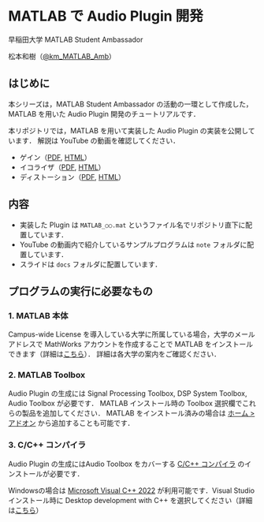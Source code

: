 # MATLAB で Audio Plugin 開発

早稲田大学 MATLAB Student Ambassador

松本和樹（[@km_MATLAB_Amb](https://x.com/km_MATLAB_Amb)）

## はじめに
本シリーズは，MATLAB Student Ambassador の活動の一環として作成した，
MATLAB を用いた Audio Plugin 開発のチュートリアルです．

本リポジトリでは，MATLAB を用いて実装した Audio Plugin の実装を公開しています．
解説は YouTube の動画を確認してください．
* ゲイン（[PDF](https://kzkmtmt.github.io/audioPlugins/pdf/AudioPlugin_01_Gain.pdf), [HTML](https://kzkmtmt.github.io/audioPlugins/AudioPlugin_01_Gain.html)）
* イコライザ（[PDF](https://kzkmtmt.github.io/audioPlugins/pdf/AudioPlugin_02_EQ.pdf), [HTML](https://kzkmtmt.github.io/audioPlugins/AudioPlugin_02_EQ.html)）
* ディストーション（[PDF](https://kzkmtmt.github.io/audioPlugins/pdf/AudioPlugin_03_Distortion.pdf), [HTML](https://kzkmtmt.github.io/audioPlugins/AudioPlugin_03_Distortion.html)）

## 内容
* 実装した Plugin は `MATLAB_○○.mat` というファイル名でリポジトリ直下に配置しています．
* YouTube の動画内で紹介しているサンプルプログラムは `note` フォルダに配置しています．
* スライドは `docs` フォルダに配置しています．

## プログラムの実行に必要なもの

### 1. MATLAB 本体

Campus-wide License を導入している大学に所属している場合，大学のメールアドレスで MathWorks アカウントを作成することで MATLAB をインストールできます（詳細は[こちら](https://jp.mathworks.com/academia/tah-support-program/eligibility.html)）．
詳細は各大学の案内をご確認ください．

### 2. MATLAB Toolbox

Audio Plugin の生成には Signal Processing Toolbox, DSP System Toolbox, Audio Toolbox が必要です．
MATLAB インストール時の Toolbox 選択欄でこれらの製品を追加してください．
MATLAB をインストール済みの場合は [ホーム > アドオン](https://jp.mathworks.com/products/matlab/add-on-explorer.html) から追加することも可能です．

### 3. C/C++ コンパイラ

Audio Plugin の生成にはAudio Toolbox をカバーする [C/C++ コンパイラ](https://jp.mathworks.com/support/requirements/supported-compilers.html) のインストールが必要です．

Windowsの場合は [Microsoft Visual C++ 2022](https://visualstudio.microsoft.com/ja/vs/community/) が利用可能です．Visual Studio インストール時に Desktop development with C++ を選択してください（詳細は[こちら](https://jp.mathworks.com/matlabcentral/answers/443349-how-do-i-install-visual-studio-for-use-with-matlab-simulink)）
